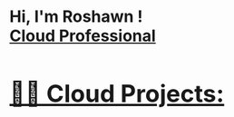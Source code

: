 <h1>Hi, I'm Roshawn ! <br/><a href="https://github.com/RoshawnDopwell">Cloud Professional 
<h2>👨‍💻 Cloud Projects:</h2>
  

